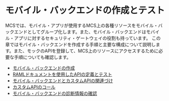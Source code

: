 # モバイル・バックエンドの作成とテスト

MCSでは、モバイル・アプリが使用するMCS上の各種リソースをモバイル・バックエンドとしてグループ化します。また、モバイル・バックエンドはモバイル・アプリに対するセキュリティ・ゲートウェイの役割も持っています。
この章ではモバイル・バックエンドを作成する手順と主要な構成について説明します。また、モックのAPIを登録して、MCS上のリソースにアクセスするために必要な手順についても確認します。

* [モバイル・バックエンドの作成](2.backend-1.md)
* [RAMLドキュメントを使用したAPIの定義とテスト](2.backend-2.md)
* [モバイル・バックエンドとカスタムAPIの関連づけ](2.backend-3.md)
* [カスタムAPIのコール](2.backend-4.md)
* [モバイル・バックエンドの診断情報の確認](2.backend-5.md)


